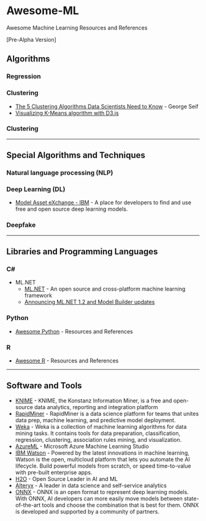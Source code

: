 # Awesome-ML
Awesome Machine Learning Resources and References

[Pre-Alpha Version]

## Algorithms

### Regression


### Clustering
* [The 5 Clustering Algorithms Data Scientists Need to Know](https://towardsdatascience.com/the-5-clustering-algorithms-data-scientists-need-to-know-a36d136ef68) - George Seif
* [Visualizing K-Means algorithm with D3.js](http://tech.nitoyon.com/en/blog/2013/11/07/k-means/)

### Clustering

-----
## Special Algorithms and Techniques

### Natural language processing (NLP)

### Deep Learning (DL)
* [Model Asset eXchange - IBM](https://developer.ibm.com/exchanges/models/) - A place for developers to find and use free and open source deep learning models.

### Deepfake



-----
## Libraries and Programming Languages
### C#
* ML.NET
  * [ML.NET](https://dotnet.microsoft.com/apps/machinelearning-ai/ml-dotnet) - An open source and cross-platform machine learning framework
  * [Announcing ML.NET 1.2 and Model Builder updates](https://devblogs.microsoft.com/dotnet/announcing-ml-net-1-2-and-model-builder-updates-machine-learning-for-net/)

### Python
* [Awesome Python](https://github.com/NajiElKotob/Awesome-Python) - Resources and References

### R
* [Awesome R](https://github.com/NajiElKotob/Awesome-R) - Resources and References

-----

## Software and Tools
* [KNIME](https://www.knime.com) - KNIME, the Konstanz Information Miner, is a free and open-source data analytics, reporting and integration platform
* [RapidMiner](https://rapidminer.com) - RapidMiner is a data science platform for teams that unites data prep, machine learning, and predictive model deployment.
* [Weka](https://www.cs.waikato.ac.nz/ml/weka/
) - Weka is a collection of machine learning algorithms for data mining tasks. It contains tools for data preparation, classification, regression, clustering, association rules mining, and visualization. 
* [AzureML](https://studio.azureml.net/) - Microsoft Azure Machine Learning Studio
* [IBM Watson](https://www.ibm.com/watson) - Powered by the latest innovations in machine learning, Watson is the open, multicloud platform that lets you automate the AI lifecycle. Build powerful models from scratch, or speed time-to-value with pre-built enterprise apps.
* [H2O](https://www.h2o.ai) - Open Source Leader in AI and ML
* [Alteryx](https://www.alteryx.com) - A leader in data science and self-service analytics
* [ONNX](https://onnx.ai/) - ONNX is an open format to represent deep learning models. With ONNX, AI developers can more easily move models between state-of-the-art tools and choose the combination that is best for them. ONNX is developed and supported by a community of partners.
